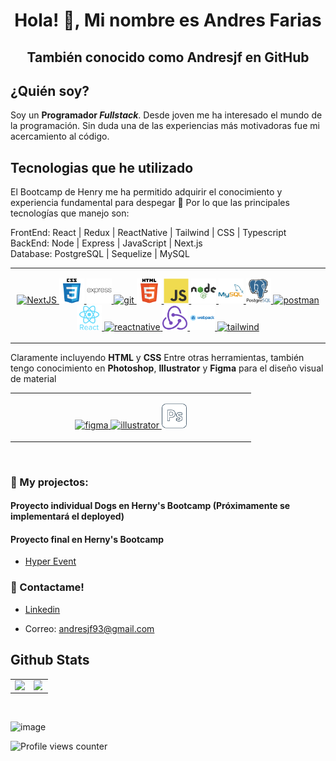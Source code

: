 
<h1 align="center">Hola! 👋, Mi nombre es Andres Farias</h1>
<h2 align="center">También conocido como Andresjf en GitHub</h2>

## ¿Quién soy? 
Soy un **Programador _Fullstack_**.
Desde joven me ha interesado el mundo de la programación. 
Sin duda una de las experiencias más motivadoras fue mi acercamiento al código.

## Tecnologias que he utilizado
El Bootcamp de Henry me ha permitido adquirir el conocimiento y experiencia fundamental
para despegar 🚀 
Por lo que las principales tecnologías que manejo son: 
<p>
  FrontEnd: React | Redux | ReactNative | Tailwind | CSS  | Typescript <br>
  BackEnd: Node | Express | JavaScript | Next.js <br>
  Database: PostgreSQL | Sequelize | MySQL
</p>
<table><tr><td valign="top" width="50%">
  <div align="center">  
<p >  <a href="https://nextjs.org/" target="_blank" rel="noreferrer"> <img src="https://profilinator.rishav.dev/skills-assets/nextjs.png" alt="NextJS" height="40"/> </a> <a href="https://www.w3schools.com/css/" target="_blank" rel="noreferrer"> <img src="https://raw.githubusercontent.com/devicons/devicon/master/icons/css3/css3-original-wordmark.svg" alt="css3" width="40" height="40"/> </a> <a href="https://expressjs.com" target="_blank" rel="noreferrer"> <img src="https://raw.githubusercontent.com/devicons/devicon/master/icons/express/express-original-wordmark.svg" alt="express" width="40" height="40"/> </a> <a href="https://git-scm.com/" target="_blank" rel="noreferrer"> <img src="https://www.vectorlogo.zone/logos/git-scm/git-scm-icon.svg" alt="git" width="40" height="40"/> </a> <a href="https://www.w3.org/html/" target="_blank" rel="noreferrer"> <img src="https://raw.githubusercontent.com/devicons/devicon/master/icons/html5/html5-original-wordmark.svg" alt="html5" width="40" height="40"/> </a> <a href="https://developer.mozilla.org/en-US/docs/Web/JavaScript" target="_blank" rel="noreferrer"> <img src="https://raw.githubusercontent.com/devicons/devicon/master/icons/javascript/javascript-original.svg" alt="javascript" width="40" height="40"/> </a> <a href="https://nodejs.org" target="_blank" rel="noreferrer"> <img src="https://raw.githubusercontent.com/devicons/devicon/master/icons/nodejs/nodejs-original-wordmark.svg" alt="nodejs" width="40" height="40"/> </a> <a href="https://www.mysql.com/" target="_blank" rel="noreferrer"> <img src="https://raw.githubusercontent.com/devicons/devicon/master/icons/mysql/mysql-original-wordmark.svg" alt="mysql" width="40" height="40"/> </a> <a href="https://www.postgresql.org" target="_blank" rel="noreferrer"> <img src="https://raw.githubusercontent.com/devicons/devicon/master/icons/postgresql/postgresql-original-wordmark.svg" alt="postgresql" width="40" height="40"/> </a> <a href="https://postman.com" target="_blank" rel="noreferrer"> <img src="https://www.vectorlogo.zone/logos/getpostman/getpostman-icon.svg" alt="postman" width="40" height="40"/> </a> <a href="https://reactjs.org/" target="_blank" rel="noreferrer"> <img src="https://raw.githubusercontent.com/devicons/devicon/master/icons/react/react-original-wordmark.svg" alt="react" width="40" height="40"/> </a> <a href="https://reactnative.dev/" target="_blank" rel="noreferrer"> <img src="https://reactnative.dev/img/header_logo.svg" alt="reactnative" width="40" height="40"/> </a> <a href="https://redux.js.org" target="_blank" rel="noreferrer"> <img src="https://raw.githubusercontent.com/devicons/devicon/master/icons/redux/redux-original.svg" alt="redux" width="40" height="40"/> </a> <a href="https://webpack.js.org" target="_blank" rel="noreferrer"> <img src="https://raw.githubusercontent.com/devicons/devicon/d00d0969292a6569d45b06d3f350f463a0107b0d/icons/webpack/webpack-original-wordmark.svg" alt="webpack" width="40" height="40"/> </a> <a href="https://tailwindcss.com/" target="_blank" rel="noreferrer"> <img src="https://www.vectorlogo.zone/logos/tailwindcss/tailwindcss-icon.svg" alt="tailwind" width="40" height="40"/> </a> </p> </p>
</div>
</table>
</td><td >

Claramente incluyendo **HTML** y **CSS**
Entre otras herramientas, también tengo conocimiento en **Photoshop**, **Illustrator** y **Figma** para el 
diseño visual de material
<table><tr><td valign="top" width="50%">
  <div align="center">  
<p > <a href="https://www.figma.com/" target="_blank" rel="noreferrer"> <img src="https://www.vectorlogo.zone/logos/figma/figma-icon.svg" alt="figma" width="40" height="40"/> </a> <a href="https://www.adobe.com/in/products/illustrator.html" target="_blank" rel="noreferrer"> <img src="https://www.vectorlogo.zone/logos/adobe_illustrator/adobe_illustrator-icon.svg" alt="illustrator" width="40" height="40"/> </a> <a href="https://www.photoshop.com/en" target="_blank" rel="noreferrer"> <img src="https://raw.githubusercontent.com/devicons/devicon/master/icons/photoshop/photoshop-line.svg" alt="photoshop" width="40" height="40"/> </a>

</div>

  </table>
<br/>  
<h3 align="left"> 📌 My projectos:</h3>
<p>
  <h4>Proyecto individual Dogs en Herny's Bootcamp  (Próximamente se implementará el deployed)</h4>
 <h4>Proyecto final en Herny's Bootcamp </h4>
  
-  [Hyper Event](https://hyperevent-fe.vercel.app)
</p>
<h3 align="left"> 📌 Contactame! </h3>

-  [Linkedin](www.linkedin.com/in/andjf93)

-  Correo: andresjf93@gmail.com

## Github Stats  
<table><tr><td valign="top" width="50%">

<img src="https://github-readme-stats.vercel.app/api?username=Andresjf93&show_icons=true&count_private=true&hide_border=true" align="left" style="width: 100%" />

</td><td valign="top" width="50%">

<img src="https://github-readme-stats.vercel.app/api/top-langs/?username=Andresjf93&hide_border=true&layout=compact" align="left" style="width: 90%" />

</td></tr></table>  

<br/>  

![image](https://github.com/andresjf93/andresjf93/assets/129121808/46f47881-d8e9-4474-9c79-bb2c9ee34577)



     

![Profile views counter](https://komarev.com/ghpvc/?username=Andresjf93&&style=flat-square)  
  


<!--
**andresjf93/andresjf93** is a ✨ _special_ ✨ repository because its `README.md` (this file) appears on your GitHub profile.

-->
